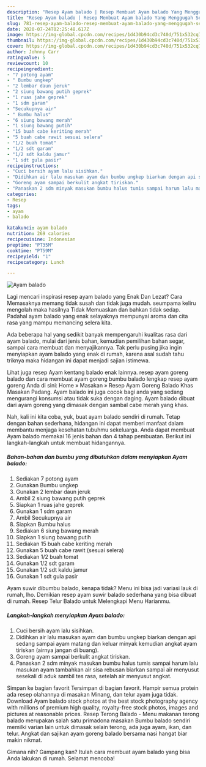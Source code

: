 ```yaml
---
description: "Resep Ayam balado | Resep Membuat Ayam balado Yang Menggugah Selera"
title: "Resep Ayam balado | Resep Membuat Ayam balado Yang Menggugah Selera"
slug: 781-resep-ayam-balado-resep-membuat-ayam-balado-yang-menggugah-selera
date: 2020-07-24T02:25:48.617Z
image: https://img-global.cpcdn.com/recipes/1d430b94cd3c740d/751x532cq70/ayam-balado-foto-resep-utama.jpg
thumbnail: https://img-global.cpcdn.com/recipes/1d430b94cd3c740d/751x532cq70/ayam-balado-foto-resep-utama.jpg
cover: https://img-global.cpcdn.com/recipes/1d430b94cd3c740d/751x532cq70/ayam-balado-foto-resep-utama.jpg
author: Johnny Carr
ratingvalue: 5
reviewcount: 10
recipeingredient:
- "7 potong ayam"
- " Bumbu ungkep"
- "2 lembar daun jeruk"
- "2 siung bawang putih geprek"
- "1 ruas jahe geprek"
- "1 sdm garam"
- "Secukupnya air"
- " Bumbu halus"
- "6 siung bawang merah"
- "1 siung bawang putih"
- "15 buah cabe keriting merah"
- "5 buah cabe rawit sesuai selera"
- "1/2 buah tomat"
- "1/2 sdt garam"
- "1/2 sdt kaldu jamur"
- "1 sdt gula pasir"
recipeinstructions:
- "Cuci bersih ayam lalu sisihkan."
- "Didihkan air lalu masukan ayam dan bumbu ungkep biarkan dengan api sedang sampai ayam matang dan keluar minyak kemudian angkat ayam tiriskan (airnya jangan di buang)."
- "Goreng ayam sampai berkulit angkat tiriskan."
- "Panaskan 2 sdm minyak masukan bumbu halus tumis sampai harum lalu masukan ayam tambahkan air sisa rebusan biarkan sampai air menyusut sesekali di aduk sambil tes rasa, setelah air menyusut angkat."
categories:
- Resep
tags:
- ayam
- balado

katakunci: ayam balado 
nutrition: 269 calories
recipecuisine: Indonesian
preptime: "PT35M"
cooktime: "PT59M"
recipeyield: "1"
recipecategory: Lunch

---
```



![Ayam balado](https://img-global.cpcdn.com/recipes/1d430b94cd3c740d/751x532cq70/ayam-balado-foto-resep-utama.jpg)

Lagi mencari inspirasi resep ayam balado yang Enak Dan Lezat? Cara Memasaknya memang tidak susah dan tidak juga mudah. seumpama keliru mengolah maka hasilnya Tidak Memuaskan dan bahkan tidak sedap. Padahal ayam balado yang enak selayaknya mempunyai aroma dan cita rasa yang mampu memancing selera kita.

Ada beberapa hal yang sedikit banyak mempengaruhi kualitas rasa dari ayam balado, mulai dari jenis bahan, kemudian pemilihan bahan segar, sampai cara membuat dan menyajikannya. Tak perlu pusing jika ingin menyiapkan ayam balado yang enak di rumah, karena asal sudah tahu triknya maka hidangan ini dapat menjadi sajian istimewa.

Lihat juga resep Ayam kentang balado enak lainnya. resep ayam goreng balado dan cara membuat ayam goreng bumbu balado lengkap resep ayam goreng Anda di sini: Home » Masakan » Resep Ayam Goreng Balado Khas Masakan Padang. Ayam balado ini juga cocok bagi anda yang sedang mengurangi konsumsi atau tidak suka dengan daging. Ayam balado dibuat dari ayam goreng yang dimasak dengan sambal cabe merah yang khas.


Nah, kali ini kita coba, yuk, buat ayam balado sendiri di rumah. Tetap dengan bahan sederhana, hidangan ini dapat memberi manfaat dalam membantu menjaga kesehatan tubuhmu sekeluarga. Anda dapat membuat Ayam balado memakai 16 jenis bahan dan 4 tahap pembuatan. Berikut ini langkah-langkah untuk membuat hidangannya.

<!--inarticleads1-->

##### Bahan-bahan dan bumbu yang dibutuhkan dalam menyiapkan Ayam balado:

1. Sediakan 7 potong ayam
1. Gunakan  Bumbu ungkep
1. Gunakan 2 lembar daun jeruk
1. Ambil 2 siung bawang putih geprek
1. Siapkan 1 ruas jahe geprek
1. Gunakan 1 sdm garam
1. Ambil Secukupnya air
1. Siapkan  Bumbu halus
1. Sediakan 6 siung bawang merah
1. Siapkan 1 siung bawang putih
1. Sediakan 15 buah cabe keriting merah
1. Gunakan 5 buah cabe rawit (sesuai selera)
1. Sediakan 1/2 buah tomat
1. Gunakan 1/2 sdt garam
1. Gunakan 1/2 sdt kaldu jamur
1. Gunakan 1 sdt gula pasir


Ayam suwir dibumbu balado, kenapa tidak? Menu ini bisa jadi variasi lauk di rumah, lho. Demikian resep ayam suwir balado sederhana yang bisa dibuat di rumah. Resep Telur Balado untuk Melengkapi Menu Harianmu. 

<!--inarticleads2-->

##### Langkah-langkah menyiapkan Ayam balado:

1. Cuci bersih ayam lalu sisihkan.
1. Didihkan air lalu masukan ayam dan bumbu ungkep biarkan dengan api sedang sampai ayam matang dan keluar minyak kemudian angkat ayam tiriskan (airnya jangan di buang).
1. Goreng ayam sampai berkulit angkat tiriskan.
1. Panaskan 2 sdm minyak masukan bumbu halus tumis sampai harum lalu masukan ayam tambahkan air sisa rebusan biarkan sampai air menyusut sesekali di aduk sambil tes rasa, setelah air menyusut angkat.


Simpan ke bagian favorit Tersimpan di bagian favorit. Hampir semua protein ada resep olahannya di masakan Minang, dan telur ayam juga tidak. Download Ayam balado stock photos at the best stock photography agency with millions of premium high quality, royalty-free stock photos, images and pictures at reasonable prices. Resep Terong Balado - Menu makanan terong balado merupakan salah satu primadona masakan Bumbu balado sendiri memilki varian lain untuk dimasak selain terong, ada juga ayam, ikan, dan telur. Angkat dan sajikan ayam goreng balado bersama nasi hangat biar makin nikmat. 

Gimana nih? Gampang kan? Itulah cara membuat ayam balado yang bisa Anda lakukan di rumah. Selamat mencoba!
